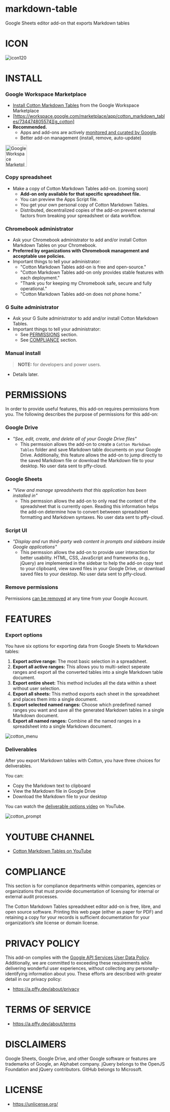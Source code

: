 # markdown-table
Google Sheets editor add-on that exports Markdown tables

# ICON

![icon120]

# INSTALL

### Google Workspace Marketplace

  * [Install Cotton Markdown Tables][g_cotton] from the Google Workspace Marketplace
  * [https://workspace.google.com/marketplace/app/cotton_markdown_tables/734474805574][g_cotton]
  * **Recommended.**
    *  Apps and add-ons are actively [monitored and curated by Google][g_safety]. 
    *  Better add-on management (install, remove, auto-update)


<a target="_blank" href="https://workspace.google.com/marketplace/app/cotton_markdown_tables/734474805574?pann=b&utm_source=github_pffy" target="_blank" aria-label="Get it from the Google Workspace Marketplace">
  <img alt="Google Workspace Marketplace badge" alt-text="Get it from the Google Workspace Marketplace" src="https://workspace.google.com/static/img/marketplace/en/gwmBadge.svg?" style="height: 68px">
</a>
    
### Copy spreadsheet
  
  + Make a copy of Cotton Markdown Tables add-on. (coming soon)
    + **Add-on only available for that specific spreadsheet file.**
    + You can preview the Apps Script file.
    + You get your own personal copy of Cotton Markdown Tables.
    + Distributed, decentralized copies of the add-on prevent external factors from breaking your spreadsheet or data workflow.

### Chromebook administrator

  * Ask your Chromebook administrator to add and/or install Cotton Markdown Tables on your Chromebook.
  * **Preferred by organizations with Chromebook management and acceptable use policies.**
  * Important things to tell your administrator:
    * "Cotton Markdown Tables add-on is free and open-source."
    * "Cotton Markdown Tables add-on only provides stable features with each deployment."
    * "Thank you for keeping my Chromebook safe, secure and fully operational."
    * "Cotton Markdown Tables add-on does not phone home."

### G Suite administrator

  * Ask your G Suite administrator to add and/or install Cotton Markdown Tables.
  * Important things to tell your administrator:
    * See [PERMISSIONS](#permissions) section.
    * See [COMPLIANCE](#compliance) section.

### Manual install

> **NOTE:** for developers and power users.
  
  * Details later.

# PERMISSIONS

In order to provide useful features, this add-on requires permissions from you. The following describes the purpose of permissions for this add-on:

### **Google Drive** 
  + *"See, edit, create, and delete all of your Google Drive files"*
    + This permssion allows the add-on to create a `Cotton Markdown Tables` folder and save Markdown table documents on your Google Drive. Additionally, this feature allows the add-on to jump directly to the saved Markdown file or download the Markdown file to your desktop. No user data sent to pffy-cloud.

### **Google Sheets**
  + *"View and manage spreadsheets that this application has been installed in"*
    + This permssion allows the add-on to only read the content of the spreadsheet that is currently open. Reading this information helps the add-on determine how to convert betweeen spreadsheet formatting and Markdown syntaxes. No user data sent to pffy-cloud.
 
### **Script UI**
  + *"Display and run third-party web content in prompts and sidebars inside Google applications"*
    + This permssion allows the add-on to provide user interaction for better usability. HTML, CSS, JavaScript and frameworks (e.g., jQuery) are implemented in the sidebar to help the add-on copy text to your clipboard, view saved files in your Google Drive, or download saved files to your desktop. No user data sent to pffy-cloud.

### Remove permissions

Permissions [can be removed][revoke] at any time from your Google Account.

# FEATURES

### Export options

You have six options for exporting data from Google Sheets to Markdown tables:

  1. **Export active range:** The most basic selection in a spreadsheet.
  2. **Export all active ranges:** This allows you to multi-select seperate ranges and export all the converted tables into a single Markdown table document.
  3. **Export entire sheet:** This method includes all the data within a sheet without user selection.
  4. **Export all sheets:** This method exports each sheet in the spreadsheet and places them into a single document.
  5. **Export selected named ranges:** Choose which predefined named ranges you want and save all the generated Markdown tables in a single Markdown document.
  6. **Export all named ranges:** Combine all the named ranges in a spreadsheet into a single Markdown document.


![cotton_menu]

### Deliverables

After you export Markdown tables with Cotton, you have three choices for deliverables.

You can:

  + Copy the Markdown text to clipboard
  + View the Markdown file in Google Drive
  + Download the Markdown file to your desktop

You can watch the <a target="_blank" href="https://www.youtube.com/watch?v=WXVFfqUkGys">deliverable options video</a> on YouTube.

![cotton_prompt]

# YOUTUBE CHANNEL

  + <a target="_blank" href="https://www.youtube.com/channel/UCl7X-xNklgG6Eg5X91TNn2Q?utm_source=github_pffy">Cotton Markdown Tables on YouTube</a>



# COMPLIANCE

This section is for compliance departments within companies, agencies or organizations that must provide documentation of licensing for internal or external audit processes.

The Cotton Markdown Tables spreadsheet editor add-on is free, libre, and open source software. Printing this web page (either as paper for PDF) and retaining a copy for your records is sufficient documentation for your organization’s site license or domain license.

# PRIVACY POLICY

This add-on complies with the [Google API Services User Data Policy][g_userdata]. Additionally, we are committed to exceeding these requirements while delivering wonderful user experiences, without collecting any personally-identifying information about you. These efforts are described with greater detail in our privacy policy:

  * https://a.pffy.dev/about/privacy

# TERMS OF SERVICE

  * https://a.pffy.dev/about/terms

# DISCLAIMERS

Google Sheets, Google Drive, and other Google software or features are trademarks of Google, an Alphabet company. jQuery belongs to the OpenJS Foundation and jQuery contributors. GitHub belongs to Microsoft.

# LICENSE

  + https://unlicense.org/

[yt_options]: https://www.youtube.com/watch?v=WXVFfqUkGys
[yt_cotton]: https://www.youtube.com/channel/UCl7X-xNklgG6Eg5X91TNn2Q?utm_source=github_pffy
[cotton_menu]: https://github.com/pffy/b/blob/main/png/cotton-menu.png
[cotton_prompt]: https://github.com/pffy/b/blob/main/png/cotton-prompt.png
[icon120]: https://github.com/pffy/b/raw/main/png/cotton-icon-120.png
[g_userdata]: https://developers.google.com/terms/api-services-user-data-policy#additional_requirements_for_specific_api_scopes
[g_cotton]: https://workspace.google.com/marketplace/app/cotton_markdown_tables/734474805574?utm_source=github_pffy
[g_safety]: https://developers.google.com/workspace/marketplace/terms/policies
[terms]: https://a.pffy.dev/about/terms
[privacy]: https://a.pffy.dev/about/privacy
[revoke]: https://myaccount.google.com/permissions

